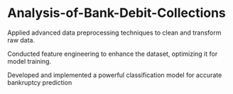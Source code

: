 # Analysis-of-Bank-Debit-Collections
Applied advanced data preprocessing techniques to clean and transform raw data.

Conducted feature engineering to enhance the dataset, optimizing it for model training.

Developed and implemented a powerful classification model for accurate bankruptcy prediction

